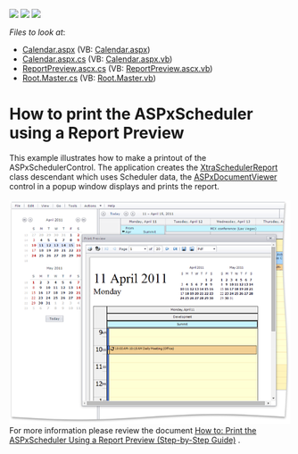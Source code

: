 <!-- default badges list -->
![](https://img.shields.io/endpoint?url=https://codecentral.devexpress.com/api/v1/VersionRange/128547604/15.2.4%2B)
[![](https://img.shields.io/badge/Open_in_DevExpress_Support_Center-FF7200?style=flat-square&logo=DevExpress&logoColor=white)](https://supportcenter.devexpress.com/ticket/details/E1625)
[![](https://img.shields.io/badge/📖_How_to_use_DevExpress_Examples-e9f6fc?style=flat-square)](https://docs.devexpress.com/GeneralInformation/403183)
<!-- default badges end -->
<!-- default file list -->
*Files to look at*:

* [Calendar.aspx](./CS/SchedulerReportPreviewTest/Calendar.aspx) (VB: [Calendar.aspx](./VB/SchedulerReportPreviewTest/Calendar.aspx))
* [Calendar.aspx.cs](./CS/SchedulerReportPreviewTest/Calendar.aspx.cs) (VB: [Calendar.aspx.vb](./VB/SchedulerReportPreviewTest/Calendar.aspx.vb))
* [ReportPreview.ascx.cs](./CS/SchedulerReportPreviewTest/Reports/ReportPreview.ascx.cs) (VB: [ReportPreview.ascx.vb](./VB/SchedulerReportPreviewTest/Reports/ReportPreview.ascx.vb))
* [Root.Master.cs](./CS/SchedulerReportPreviewTest/Root.Master.cs) (VB: [Root.Master.vb](./VB/SchedulerReportPreviewTest/Root.Master.vb))
<!-- default file list end -->
# How to print the ASPxScheduler using a Report Preview


<p>This example illustrates how to make a printout of the ASPxSchedulerControl. The application creates the <a href="http://help.devexpress.com/#WindowsForms/clsDevExpressXtraSchedulerReportingXtraSchedulerReporttopic"><u>XtraSchedulerReport</u></a> class descendant which uses Scheduler data, the <a href="http://help.devexpress.com/#XtraReports/clsDevExpressXtraReportsWebASPxDocumentViewertopic"><u>ASPxDocumentViewer</u></a> control in a popup window displays and prints the report.<br><br><img src="https://raw.githubusercontent.com/DevExpress-Examples/how-to-print-the-aspxscheduler-using-a-report-preview-e1625/15.2.4+/media/497a82d7-a584-11e5-80bf-00155d62480c.png"><br> For more information please review the document <a href="http://help.devexpress.com/#AspNet/CustomDocument6692"><u>How to: Print the ASPxScheduler Using a Report Preview (Step-by-Step Guide)</u></a> .</p>

<br/>



